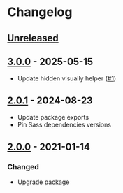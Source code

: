 # Changelog

## [Unreleased][]

## [3.0.0][] - 2025-05-15

-   Update hidden visually helper
    ([#1](https://github.com/niksy/blazer-utils/issues/1))

## [2.0.1][] - 2024-08-23

-   Update package exports
-   Pin Sass dependencies versions

## [2.0.0][] - 2021-01-14

### Changed

-   Upgrade package

[unreleased]: https://github.com/niksy/blazer-utils/compare/v2.0.0...HEAD
[2.0.0]: https://github.com/niksy/blazer-utils/tree/v2.0.0
[Unreleased]: https://github.com/niksy/blazer-utils/compare/v3.0.0...HEAD
[3.0.0]: https://github.com/niksy/blazer-utils/compare/v2.0.1...v3.0.0
[2.0.1]: https://github.com/niksy/blazer-utils/tree/v2.0.1
